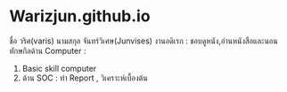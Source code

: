 # Warizjun.github.io
 
 ชื่อ วริศ(varis) นามสกุล จันทร์วิเศษ(Junvises)
งานอดิเรก : ชอบดูหนัง,อ่านหนังสือและนอน
ทักษกิลด้าน Computer : 
1. Basic skill computer
2. ด้าน SOC : ทำ Report , วิเคราะห์เบื้องต้น
 
